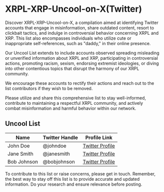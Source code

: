 # XRPL-XRP-Uncool-on-X(Twitter)

Discover XRPL-XRP-Uncool-on-X, a compilation aimed at identifying Twitter accounts that engage in misinformation, share outdated content, resort to clickbait tactics, and indulge in controversial behavior concerning XRPL and XRP. This list also encompasses individuals who utilize cute or inappropriate self-references, such as "daddy," in their online presence.

Our Uncool List extends to include accounts observed spreading misleading or unverified information about XRPL and XRP, participating in controversial actions, promoting racism, sexism, endorsing extremist ideologies, or diving into other contentious topics that disrupt the harmony of our XRPL community.

We encourage these accounts to rectify their actions and reach out to the list contributors if they wish to be removed.

Please utilize and share this comprehensive list to stay well-informed, contribute to maintaining a respectful XRPL community, and actively combat misinformation and harmful behavior within our network.

## Uncool List

| Name        | Twitter Handle   | Profile Link                                       |
|-------------|-------------------|---------------------------------------------------|
| John Doe    | @johndoe         | [Twitter Profile](https://twitter.com/johndoe)   |
| Jane Smith  | @janesmith       | [Twitter Profile](https://twitter.com/janesmith) |
| Bob Johnson | @bobjohnson      | [Twitter Profile](https://twitter.com/bobjohnson)|



To contribute to this list or raise concerns, please get in touch. Remember, the best way to stay off this list is to provide accurate and updated information. Do your research and ensure relevance before posting.
